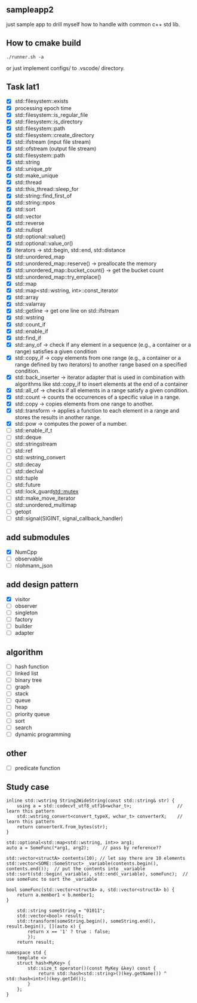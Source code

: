 ## sampleapp2
just sample app to drill myself how to handle with common c++ std lib.  

## How to cmake build

```
./runner.sh -a
```
or just implement configs/ to .vscode/ directory.

## Task lat1
- [x] std::filesystem::exists
- [x] processing epoch time
- [x] std::filesystem::is_regular_file
- [x] std::filesystem::is_directory
- [x] std::filesystem::path
- [x] std::filesystem::create_directory
- [x] std::ifstream (input file stream)
- [x] std::ofstream (output file stream)
- [x] std::filesystem::path
- [x] std::string
- [x] std::unique_ptr<T>
- [x] std::make_unique<T> 
- [x] std::thread
- [x] std::this_thread::sleep_for
- [x] std::string::find_first_of
- [x] std::string::npos
- [x] std::sort
- [x] std::vector<T>
- [x] std::reverse
- [x] std::nullopt
- [x] std::optional<T>::value()
- [x] std::optional<T>::value_or()
- [x] iterators -> std::begin, std::end, std::distance
- [x] std::unordered_map<T>
- [x] std::unordered_map<T>::reserve() -> preallocate the memory
- [x] std::unordered_map<T>::bucket_count() -> get the bucket count
- [x] std::unordered_map<T>::try_emplace()
- [x] std::map<T>
- [x] std::map<std::wstring, int>::const_iterator 
- [x] std::array<T>
- [x] std::valarray<T>
- [x] std::getline -> get one line on std::ifstream
- [x] std::wstring
- [x] std::count_if
- [x] std::enable_if
- [x] std::find_if
- [x] std::any_of -> check if any element in a sequence (e.g., a container or a range) satisfies a given condition
- [x] std::copy_if ->  copy elements from one range (e.g., a container or a range defined by two iterators) to another range based on a specified condition.
- [x] std::back_inserter -> iterator adapter that is used in combination with algorithms like std::copy_if to insert elements at the end of a container
- [x] std::all_of -> checks if all elements in a range satisfy a given condition.
- [x] std::count -> counts the occurrences of a specific value in a range.
- [x] std::copy -> copies elements from one range to another.
- [x] std::transform ->  applies a function to each element in a range and stores the results in another range.
- [x] std::pow -> computes the power of a number.
- [ ] std::enable_if_t<T>
- [ ] std::deque<T>
- [ ] std::stringstream
- [ ] std::ref<T>
- [ ] std::wstring_convert<T>
- [ ] std::decay
- [ ] std::declval
- [ ] std::tuple
- [ ] std::future
- [ ] std::lock_guard<std::mutex>
- [ ] std::make_move_iterator
- [ ] std::unordered_multimap<T>
- [ ] getopt
- [ ] std::signal(SIGINT, signal_callback_handler)

## add submodules
- [x] NumCpp
- [ ] observable
- [ ] nlohmann_json

## add design pattern
- [x] visitor
- [ ] observer
- [ ] singleton
- [ ] factory
- [ ] builder
- [ ] adapter

## algorithm
- [ ] hash function
- [ ] linked list
- [ ] binary tree
- [ ] graph
- [ ] stack
- [ ] queue
- [ ] heap
- [ ] priority queue
- [ ] sort
- [ ] search
- [ ] dynamic programming

## other
- [ ] predicate function

## Study case
```1.
inline std::wstring String2WideString(const std::string& str) {
    using a = std::codecvt_utf8_utf16<wchar_t>;                 // learn this pattern
    std::wstring_convert<convert_typeX, wchar_t> converterX;    // learn this pattern
    return converterX.from_bytes(str);
}
```

```2.
std::optional<std::map<std::wstring, int>> arg1;
auto a = SomeFunc(*arg1, arg2);     // pass by reference?? 
```

```3. 
std::vector<structA> contents(10); // let say there are 10 elements
std::vector<SOME::SomeStruct> _variable(contents.begin(), contents.end());  // put the contents into _variable
std::sort(std::begin(_variable), std::end(_variable), someFunc);  // use someFunc to sort the _variable

bool someFunc(std::vector<structA> a, std::vector<structA> b) {
    return a.member1 < b.member1;
}
```

```4. iterate and change the value
    std::string someString = "01011";
    std::vector<bool> result;
    std::transform(someString.begin(), someString.end(), result.begin(), [](auto x) {
        return x == '1' ? true : false;
        });
    return result;
```

```5. 
namespace std {
    template <>
    struct hash<MyKey> {
        std::size_t operator()(const MyKey &key) const {
            return std::hash<std::string>()(key.getName()) ^ std::hash<int>()(key.getId());
        }
    };
}
```
